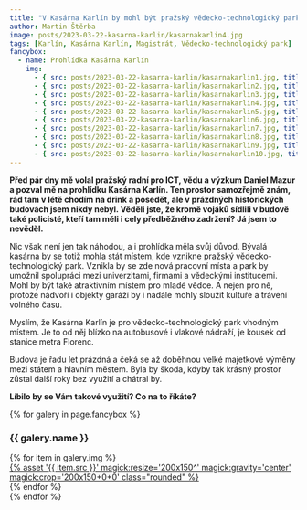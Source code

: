 ```yaml
---
title: "V Kasárna Karlín by mohl být pražský vědecko-technologický park"
author: Martin Štěrba
image: posts/2023-03-22-kasarna-karlin/kasarnakarlin4.jpg
tags: [Karlín, Kasárna Karlín, Magistrát, Vědecko-technologický park]
fancybox:
  - name: Prohlídka Kasárna Karlín
    img:
      - { src: posts/2023-03-22-kasarna-karlin/kasarnakarlin1.jpg, title: Prohlídka Kasárna Karlín }
      - { src: posts/2023-03-22-kasarna-karlin/kasarnakarlin2.jpg, title: Prohlídka Kasárna Karlín }
      - { src: posts/2023-03-22-kasarna-karlin/kasarnakarlin3.jpg, title: Prohlídka Kasárna Karlín }
      - { src: posts/2023-03-22-kasarna-karlin/kasarnakarlin4.jpg, title: Prohlídka Kasárna Karlín }
      - { src: posts/2023-03-22-kasarna-karlin/kasarnakarlin5.jpg, title: Prohlídka Kasárna Karlín }
      - { src: posts/2023-03-22-kasarna-karlin/kasarnakarlin6.jpg, title: Prohlídka Kasárna Karlín }
      - { src: posts/2023-03-22-kasarna-karlin/kasarnakarlin7.jpg, title: Prohlídka Kasárna Karlín }
      - { src: posts/2023-03-22-kasarna-karlin/kasarnakarlin8.jpg, title: Prohlídka Kasárna Karlín }
      - { src: posts/2023-03-22-kasarna-karlin/kasarnakarlin9.jpg, title: Prohlídka Kasárna Karlín }
      - { src: posts/2023-03-22-kasarna-karlin/kasarnakarlin10.jpg, title: Prohlídka Kasárna Karlín }
---
```


**Před pár dny mě volal pražský radní pro ICT, vědu a výzkum Daniel Mazur a pozval mě na prohlídku Kasárna Karlín. Ten prostor samozřejmě znám, rád tam v létě chodím na drink a posedět, ale v prázdných historických budovách jsem nikdy nebyl. Věděli jste, že kromě vojáků sídlili v budově také policisté, kteří tam měli i cely předběžného zadržení? Já jsem to nevěděl.**

Nic však není jen tak náhodou, a i prohlídka měla svůj důvod. Bývalá kasárna by se totiž mohla stát místem, kde vznikne pražský vědecko-technologický park. Vznikla by se zde nová pracovní místa a park by umožnil spolupráci mezi univerzitami, firmami a vědeckými institucemi. Mohl by být také atraktivním místem pro mladé vědce. A nejen pro ně, protože nádvoří i objekty garáží by i nadále mohly sloužit kultuře a trávení volného času. 

Myslím, že Kasárna Karlín je pro vědecko-technologický park vhodným místem. Je to od něj blízko na autobusové i vlakové nádraží, je kousek od stanice metra Florenc. 

Budova je řadu let prázdná a čeká se až doběhnou velké majetkové výměny mezi státem a hlavním městem. Byla by škoda, kdyby tak krásný prostor zůstal další roky bez využití a chátral by.

**Líbilo by se Vám takové využití? Co na to říkáte?**

{% for galery in page.fancybox %}
<div class="mt-4">
  <h3>{{ galery.name }}</h3>
  <div class="grid grid-cols-4 gap-4">
  {% for item in galery.img %}
    <div class="">
      <a data-fancybox="gallery" href="{% asset '{{ item.src }}' @path %}" data-caption="{{ item.title }}">{% asset '{{ item.src }}' magick:resize='200x150^' magick:gravity='center' magick:crop='200x150+0+0' class="rounded" %}</a>
    </div>
  {% endfor %}
  </div>
</div>
{% endfor %}